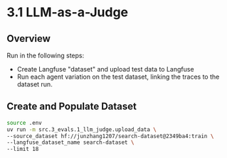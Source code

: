 # 3.1 LLM-as-a-Judge

## Overview

Run in the following steps:

- Create Langfuse "dataset" and upload test data to Langfuse
- Run each agent variation on the test dataset, linking the traces to the dataset run.


## Create and Populate Dataset

```bash
source .env
uv run -m src.3_evals.1_llm_judge.upload_data \
--source_dataset hf://junzhang1207/search-dataset@2349ba4:train \
--langfuse_dataset_name search-dataset \
--limit 18
```

##
